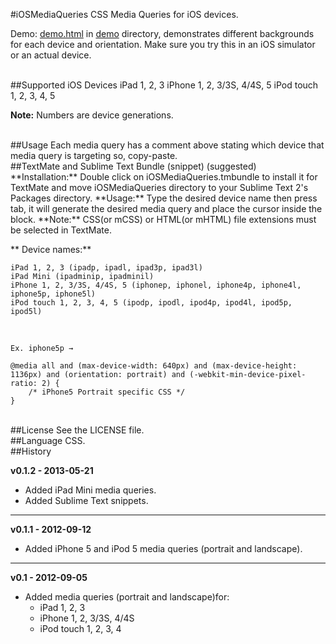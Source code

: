 #iOSMediaQueries
CSS Media Queries for iOS devices.

Demo: [demo.html](https://github.com/ialphan/iOSMediaQueries.css/blob/master/demo/demo.html) in [demo](https://github.com/ialphan/iOSMediaQueries.css/tree/master/demo) directory, demonstrates different backgrounds for each device and orientation. Make sure you try this in an iOS simulator or an actual device.

<br>
##Supported iOS Devices
	iPad 1, 2, 3
	iPhone 1, 2, 3/3S, 4/4S, 5
	iPod touch 1, 2, 3, 4, 5

**Note:** Numbers are device generations.

<br>
##Usage
Each media query has a comment above stating which device that media query is targeting so, copy-paste.

<br>
##TextMate and Sublime Text Bundle (snippet) (suggested)
**Installation:** Double click on iOSMediaQueries.tmbundle to install it for TextMate and move iOSMediaQueries directory to your Sublime Text 2's Packages directory.
**Usage:** Type the desired device name then press tab, it will generate the desired media query and place the cursor inside the block. **Note:** CSS(or mCSS) or HTML(or mHTML) file extensions must be selected in TextMate.

** Device names:**

	iPad 1, 2, 3 (ipadp, ipadl, ipad3p, ipad3l)
	iPad Mini (ipadminip, ipadminil)
	iPhone 1, 2, 3/3S, 4/4S, 5 (iphonep, iphonel, iphone4p, iphone4l, iphone5p, iphone5l)
	iPod touch 1, 2, 3, 4, 5 (ipodp, ipodl, ipod4p, ipod4l, ipod5p, ipod5l)

<br>

	Ex. iphone5p →

	@media all and (max-device-width: 640px) and (max-device-height: 1136px) and (orientation: portrait) and (-webkit-min-device-pixel-ratio: 2) {
		/* iPhone5 Portrait specific CSS */
	}

<br>
##License
See the LICENSE file.

<br>
##Language
CSS.

<br>
##History

**v0.1.2 - 2013-05-21**

  * Added iPad Mini media queries.
  * Added Sublime Text snippets.

***

**v0.1.1 - 2012-09-12**

  * Added iPhone 5 and iPod 5 media queries (portrait and landscape).

***

**v0.1 - 2012-09-05**


* Added media queries (portrait and landscape)for:
  * iPad 1, 2, 3
  * iPhone 1, 2, 3/3S, 4/4S
  * iPod touch 1, 2, 3, 4